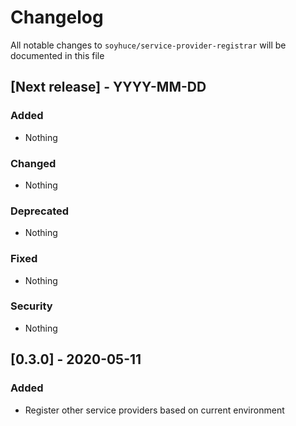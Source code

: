 # Changelog

All notable changes to `soyhuce/service-provider-registrar` will be documented in this file

## [Next release] - YYYY-MM-DD

### Added

- Nothing

### Changed

- Nothing

### Deprecated

- Nothing

### Fixed

- Nothing

### Security

- Nothing

## [0.3.0] - 2020-05-11

### Added

- Register other service providers based on current environment 
